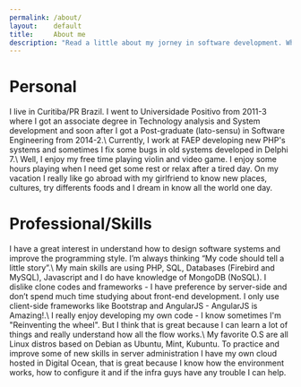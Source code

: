```yaml
---
permalink: /about/
layout:    default
title:     About me
description: "Read a little about my jorney in software development. What I like to do in my free time, code style and more informations that kind of stuff."
---
```


# Personal
I live in Curitiba/PR Brazil. I went to Universidade Positivo from 2011-3 where I got an associate degree in Technology analysis and System development and soon after I got a Post-graduate (lato-sensu) in Software Engineering from 2014-2.\\
Currently, I work at FAEP developing new PHP's systems and sometimes I fix some bugs in old systems developed in Delphi 7.\\
Well, I enjoy my free time playing violin and video game. I enjoy some hours playing when I need get some rest or relax after a tired day. On my vacation I really like go abroad with my girlfriend to know new places, cultures, try differents foods and I dream in know all the world one day.

# Professional/Skills
I have a great interest in understand how to design software systems and improve the programming style. I’m always thinking “My code should tell a little story”.\\
My main skills are using PHP, SQL, Databases (Firebird and MySQL), Javascript and I do have knowledge of MongoDB (NoSQL). I dislike clone codes and frameworks - I have preference by server-side and don’t spend much time studying about front-end development. I only use client-side frameworks like Bootstrap and AngularJS - AngularJS is Amazing!.\\
I really enjoy developing my own code - I know sometimes I'm "Reinventing the wheel". But I think that is great because I can learn a lot of things and really understand how all the flow works.\\
My favorite O.S are all Linux distros based on Debian as Ubuntu, Mint, Kubuntu. To practice and improve some of new skills in server administration I have my own cloud hosted in Digital Ocean, that is great because I know how the environment works, how to configure it and if the infra guys have any trouble I can help.
